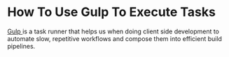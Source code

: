 # How To Use Gulp To Execute Tasks
[Gulp ](https://gulpjs.com/docs/en/getting-started/quick-start)is a task runner that helps us when doing client side development to automate slow, repetitive workflows and compose them into efficient build pipelines.